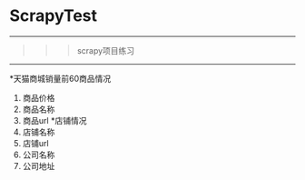 # ScrapyTest
----
>>>scrapy项目练习
-------
*天猫商城销量前60商品情况
1. 商品价格
1. 商品名称
1. 商品url
*店铺情况
1. 店铺名称
1. 店铺url
1. 公司名称
1. 公司地址
